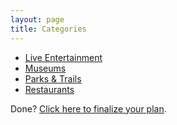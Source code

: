 ```yaml
---
layout: page
title: Categories
---
```


- [Live Entertainment](categories/live_entertainment.md)
- [Museums](categories/museums.md)
- [Parks & Trails](categories/parks_and_trails.md)
- [Restaurants](categories/restaurants.md)

Done? [Click here to finalize your plan](planner.md).